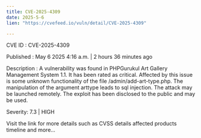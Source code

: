 ```yaml
---
title: CVE-2025-4309
date: 2025-5-6
lien: "https://cvefeed.io/vuln/detail/CVE-2025-4309"

---
```


CVE ID : CVE-2025-4309

Published :  May 6
2025
4:16 a.m. | 2 hours
36 minutes ago

Description : A vulnerability was found in PHPGurukul Art Gallery Management System 1.1. It has been rated as critical. Affected by this issue is some unknown functionality of the file /admin/add-art-type.php. The manipulation of the argument arttype leads to sql injection. The attack may be launched remotely. The exploit has been disclosed to the public and may be used.

Severity: 7.3 | HIGH

Visit the link for more details
such as CVSS details
affected products
timeline
and more...
